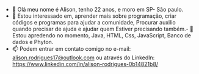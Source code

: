 - 👋 Olá meu nome é Alison, tenho 22 anos, e moro em SP- São paulo.
- 👀 Estou interessado em, aprender mais sobre programação, criar códigos e programas para ajudar a comunidade, Procurar auxilio quando precisar de ajuda e ajudar quem
Estiver precisando também.- 🌱 Estou apredendo no momento, Java, HTML, Css, JavaScript, Banco de dados e Phyton.
- 📫 Podem entrar em contato comigo no e-mail: alison.rodrigues17@outlook.com ou através do LinkedIn: https://www.linkedin.com/in/alison-rodrigues-0b14821b8/
